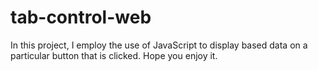 # tab-control-web
In this project, I employ the use of JavaScript to display based data on a particular button that is clicked. Hope you enjoy it.
